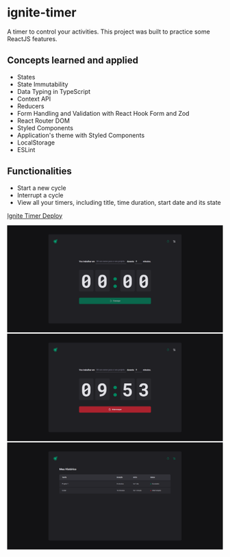 # ignite-timer
A timer to control your activities. This project was built to practice some ReactJS features.

## Concepts learned and applied
- States
- State Immutability
- Data Typing in TypeScript
- Context API
- Reducers
- Form Handling and Validation with React Hook Form and Zod
- React Router DOM
- Styled Components
- Application's theme with Styled Components 
- LocalStorage
- ESLint

## Functionalities
- Start a new cycle
- Interrupt a cycle
- View all your timers, including title, time duration, start date and its state

[Ignite Timer Deploy](https://vitorlinsbinski.github.io/ignite-timer/)

<img src = "./src/assets/screencapture-vitorlinsbinski-github-io-ignite-timer-2023-07-30-14_59_03.png"></img>
<img src = "./src/assets/screencapture-vitorlinsbinski-github-io-ignite-timer-2023-07-30-15_03_15.png"></img>
<img src = "./src/assets/screencapture-vitorlinsbinski-github-io-ignite-timer-history-2023-07-30-15_03_49.png"></img>
